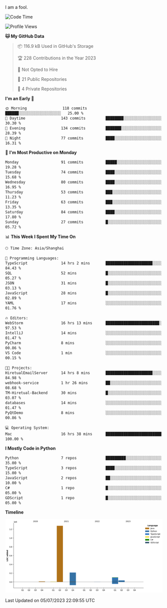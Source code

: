 I am a fool.

<!--START_SECTION:waka-->
![Code Time](http://img.shields.io/badge/Code%20Time-522%20hrs%204%20mins-blue)

![Profile Views](http://img.shields.io/badge/Profile%20Views-0-blue)

**🐱 My GitHub Data** 

> 📦 116.9 kB Used in GitHub's Storage 
 > 
> 🏆 228 Contributions in the Year 2023
 > 
> 🚫 Not Opted to Hire
 > 
> 📜 21 Public Repositories 
 > 
> 🔑 4 Private Repositories 
 > 
**I'm an Early 🐤** 

```text
🌞 Morning                118 commits         ██████░░░░░░░░░░░░░░░░░░░   25.00 % 
🌆 Daytime                143 commits         ████████░░░░░░░░░░░░░░░░░   30.30 % 
🌃 Evening                134 commits         ███████░░░░░░░░░░░░░░░░░░   28.39 % 
🌙 Night                  77 commits          ████░░░░░░░░░░░░░░░░░░░░░   16.31 % 
```
📅 **I'm Most Productive on Monday** 

```text
Monday                   91 commits          █████░░░░░░░░░░░░░░░░░░░░   19.28 % 
Tuesday                  74 commits          ████░░░░░░░░░░░░░░░░░░░░░   15.68 % 
Wednesday                80 commits          ████░░░░░░░░░░░░░░░░░░░░░   16.95 % 
Thursday                 53 commits          ███░░░░░░░░░░░░░░░░░░░░░░   11.23 % 
Friday                   63 commits          ███░░░░░░░░░░░░░░░░░░░░░░   13.35 % 
Saturday                 84 commits          ████░░░░░░░░░░░░░░░░░░░░░   17.80 % 
Sunday                   27 commits          █░░░░░░░░░░░░░░░░░░░░░░░░   05.72 % 
```


📊 **This Week I Spent My Time On** 

```text
🕑︎ Time Zone: Asia/Shanghai

💬 Programming Languages: 
TypeScript               14 hrs 2 mins       █████████████████████░░░░   84.43 % 
SQL                      52 mins             █░░░░░░░░░░░░░░░░░░░░░░░░   05.27 % 
JSON                     31 mins             █░░░░░░░░░░░░░░░░░░░░░░░░   03.13 % 
JavaScript               28 mins             █░░░░░░░░░░░░░░░░░░░░░░░░   02.89 % 
YAML                     17 mins             ░░░░░░░░░░░░░░░░░░░░░░░░░   01.76 % 

🔥 Editors: 
WebStorm                 16 hrs 13 mins      ████████████████████████░   97.53 % 
IntelliJ                 14 mins             ░░░░░░░░░░░░░░░░░░░░░░░░░   01.47 % 
PyCharm                  8 mins              ░░░░░░░░░░░░░░░░░░░░░░░░░   00.86 % 
VS Code                  1 min               ░░░░░░░░░░░░░░░░░░░░░░░░░   00.15 % 

🐱‍💻 Projects: 
HiretualEmailServer      14 hrs 8 mins       █████████████████████░░░░   84.98 % 
webhook-service          1 hr 26 mins        ██░░░░░░░░░░░░░░░░░░░░░░░   08.68 % 
TM-Hiretual-Backend      30 mins             █░░░░░░░░░░░░░░░░░░░░░░░░   03.07 % 
databases                14 mins             ░░░░░░░░░░░░░░░░░░░░░░░░░   01.47 % 
PyQtDemo                 8 mins              ░░░░░░░░░░░░░░░░░░░░░░░░░   00.86 % 

💻 Operating System: 
Mac                      16 hrs 38 mins      █████████████████████████   100.00 % 
```

**I Mostly Code in Python** 

```text
Python                   7 repos             █████████░░░░░░░░░░░░░░░░   35.00 % 
TypeScript               3 repos             ████░░░░░░░░░░░░░░░░░░░░░   15.00 % 
JavaScript               2 repos             ██░░░░░░░░░░░░░░░░░░░░░░░   10.00 % 
C#                       1 repo              █░░░░░░░░░░░░░░░░░░░░░░░░   05.00 % 
GDScript                 1 repo              █░░░░░░░░░░░░░░░░░░░░░░░░   05.00 % 
```



**Timeline**

![Lines of Code chart](https://raw.githubusercontent.com/VeejaLiu/VeejaLiu/master/assets/bar_graph.png)


 Last Updated on 05/07/2023 22:09:55 UTC
<!--END_SECTION:waka-->
